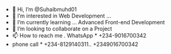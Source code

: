 - 👋 Hi, I’m @Suhaibmuhd01
- 👀 I’m interested in Web Development ...
- 🌱 I’m currently learning ... Advanced Front-end Development 
- 💞️ I’m looking to collaborate on a Project
- 📫 How to reach me . WhatsApp * +234-9016700342
- phone call * +234-8129140311.. +2349016700342

<!---
Suhaibmuhd01/Suhaibmuhd01 is a ✨ special ✨ repository because its `README.md` (this file) appears on your GitHub profile.
You can click the Preview link to take a look at your changes.
--->
